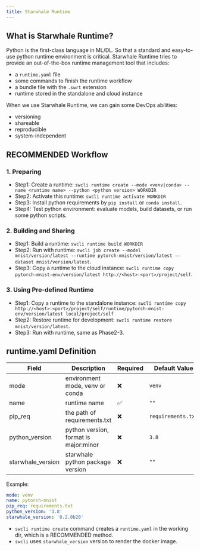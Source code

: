 ```yaml
---
title: Starwhale Runtime
---
```


## What is Starwhale Runtime?

Python is the first-class language in ML/DL. So that a standard and easy-to-use python runtime environment is critical. Starwhale Runtime tries to provide an out-of-the-box runtime management tool that includes:

- a `runtime.yaml` file
- some commands to finish the runtime workflow
- a bundle file with the `.swrt` extension
- runtime stored in the standalone and cloud instance

When we use Starwhale Runtime, we can gain some DevOps abilities:

- versioning
- shareable
- reproducible
- system-independent

## RECOMMENDED Workflow

### 1. Preparing

- Step1: Create a runtime: `swcli runtime create --mode <venv|conda> --name <runtime name> --python <python version> WORKDIR`
- Step2: Activate this runtime: `swcli runtime activate WORKDIR`
- Step3: Install python requirements by `pip install` or `conda install`.
- Step4: Test python environment: evaluate models, build datasets, or run some python scripts.

### 2. Building and Sharing

- Step1: Build a runtime: `swcli runtime build WORKDIR`
- Step2: Run with runtime: `swcli job create --model mnist/version/latest --runtime pytorch-mnist/version/latest --dataset mnist/version/latest`.
- Step3: Copy a runtime to the cloud instance: `swcli runtime copy pytorch-mnist-env/version/latest http://<host>:<port>/project/self`.

### 3. Using Pre-defined Runtime

- Step1: Copy a runtime to the standalone instance: `swcli runtime copy http://<host>:<port>/project/self/runtime/pytorch-mnist-env/version/latest local/project/self`
- Step2: Restore runtime for development: `swcli runtime restore mnist/version/latest`.
- Step3: Run with runtime, same as Phase2-3.

## runtime.yaml Definition

|Field|Description|Required|Default Value|Example|
|----|-----------|--------|-------------|-------|
|mode|environment mode, venv or conda|❌|`venv`|`venv`|
|name|runtime name|✅|`""`|`pytorch-mnist`|
|pip_req|the path of requirements.txt|❌|`requirements.txt`|`requirements.txt`|
|python_version|python version, format is major:minor|❌|`3.8`|`3.9`|
|starwhale_version|starwhale python package version|❌|`""`|`0.2.0b20`|

Example:

```yaml
mode: venv
name: pytorch-mnist
pip_req: requirements.txt
python_version: '3.8'
starwhale_version: '0.2.0b20'
```

- `swcli runtime create` command creates a `runtime.yaml` in the working dir, which is a RECOMMENDED method.
- `swcli` uses `starwhale_version` version to render the docker image.
